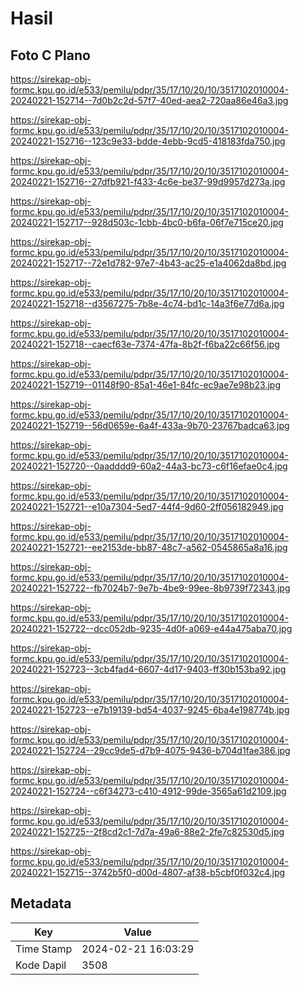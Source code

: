 # Hasil

## Foto C Plano

https://sirekap-obj-formc.kpu.go.id/e533/pemilu/pdpr/35/17/10/20/10/3517102010004-20240221-152714--7d0b2c2d-57f7-40ed-aea2-720aa86e46a3.jpg

https://sirekap-obj-formc.kpu.go.id/e533/pemilu/pdpr/35/17/10/20/10/3517102010004-20240221-152716--123c9e33-bdde-4ebb-9cd5-418183fda750.jpg

https://sirekap-obj-formc.kpu.go.id/e533/pemilu/pdpr/35/17/10/20/10/3517102010004-20240221-152716--27dfb921-f433-4c6e-be37-99d9957d273a.jpg

https://sirekap-obj-formc.kpu.go.id/e533/pemilu/pdpr/35/17/10/20/10/3517102010004-20240221-152717--928d503c-1cbb-4bc0-b6fa-06f7e715ce20.jpg

https://sirekap-obj-formc.kpu.go.id/e533/pemilu/pdpr/35/17/10/20/10/3517102010004-20240221-152717--72e1d782-97e7-4b43-ac25-e1a4062da8bd.jpg

https://sirekap-obj-formc.kpu.go.id/e533/pemilu/pdpr/35/17/10/20/10/3517102010004-20240221-152718--d3567275-7b8e-4c74-bd1c-14a3f6e77d6a.jpg

https://sirekap-obj-formc.kpu.go.id/e533/pemilu/pdpr/35/17/10/20/10/3517102010004-20240221-152718--caecf63e-7374-47fa-8b2f-f6ba22c66f56.jpg

https://sirekap-obj-formc.kpu.go.id/e533/pemilu/pdpr/35/17/10/20/10/3517102010004-20240221-152719--01148f90-85a1-46e1-84fc-ec9ae7e98b23.jpg

https://sirekap-obj-formc.kpu.go.id/e533/pemilu/pdpr/35/17/10/20/10/3517102010004-20240221-152719--56d0659e-6a4f-433a-9b70-23767badca63.jpg

https://sirekap-obj-formc.kpu.go.id/e533/pemilu/pdpr/35/17/10/20/10/3517102010004-20240221-152720--0aadddd9-60a2-44a3-bc73-c6f16efae0c4.jpg

https://sirekap-obj-formc.kpu.go.id/e533/pemilu/pdpr/35/17/10/20/10/3517102010004-20240221-152721--e10a7304-5ed7-44f4-9d60-2ff056182949.jpg

https://sirekap-obj-formc.kpu.go.id/e533/pemilu/pdpr/35/17/10/20/10/3517102010004-20240221-152721--ee2153de-bb87-48c7-a562-0545865a8a16.jpg

https://sirekap-obj-formc.kpu.go.id/e533/pemilu/pdpr/35/17/10/20/10/3517102010004-20240221-152722--fb7024b7-9e7b-4be9-99ee-8b9739f72343.jpg

https://sirekap-obj-formc.kpu.go.id/e533/pemilu/pdpr/35/17/10/20/10/3517102010004-20240221-152722--dcc052db-9235-4d0f-a069-e44a475aba70.jpg

https://sirekap-obj-formc.kpu.go.id/e533/pemilu/pdpr/35/17/10/20/10/3517102010004-20240221-152723--3cb4fad4-6607-4d17-9403-ff30b153ba92.jpg

https://sirekap-obj-formc.kpu.go.id/e533/pemilu/pdpr/35/17/10/20/10/3517102010004-20240221-152723--e7b19139-bd54-4037-9245-6ba4e198774b.jpg

https://sirekap-obj-formc.kpu.go.id/e533/pemilu/pdpr/35/17/10/20/10/3517102010004-20240221-152724--29cc9de5-d7b9-4075-9436-b704d1fae386.jpg

https://sirekap-obj-formc.kpu.go.id/e533/pemilu/pdpr/35/17/10/20/10/3517102010004-20240221-152724--c6f34273-c410-4912-99de-3565a61d2109.jpg

https://sirekap-obj-formc.kpu.go.id/e533/pemilu/pdpr/35/17/10/20/10/3517102010004-20240221-152725--2f8cd2c1-7d7a-49a6-88e2-2fe7c82530d5.jpg

https://sirekap-obj-formc.kpu.go.id/e533/pemilu/pdpr/35/17/10/20/10/3517102010004-20240221-152715--3742b5f0-d00d-4807-af38-b5cbf0f032c4.jpg


## Metadata

| Key        | Value               |
| ---------- | ------------------- |
| Time Stamp | 2024-02-21 16:03:29 |
| Kode Dapil | 3508                |



